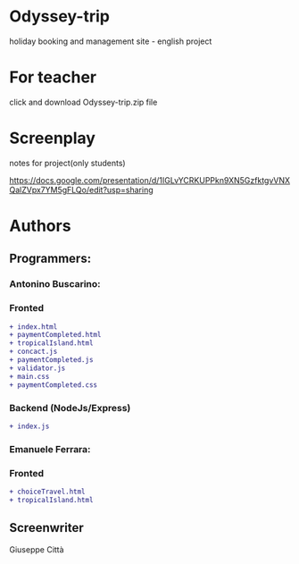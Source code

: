 # Odyssey-trip
holiday booking and management site - english project

# For teacher
click and download Odyssey-trip.zip file

# Screenplay
notes for project(only students)

https://docs.google.com/presentation/d/1IGLvYCRKUPPkn9XN5GzfktgvVNXQalZVpx7YM5gFLQo/edit?usp=sharing

# Authors

 ## Programmers:
 ### Antonino Buscarino:
  ### Fronted
 ```diff
+ index.html
+ paymentCompleted.html
+ tropicalIsland.html
+ concact.js
+ paymentCompleted.js
+ validator.js
+ main.css
+ paymentCompleted.css
```

  ### Backend (NodeJs/Express)
 ```diff
+ index.js
```
 
 ### Emanuele Ferrara:
 ### Fronted
  ```diff
 + choiceTravel.html
 + tropicalIsland.html
 ```
## Screenwriter
Giuseppe Città
